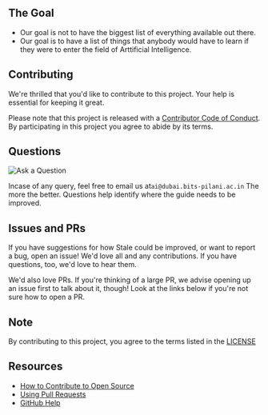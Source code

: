## The Goal
*  Our goal is not to have the biggest list of everything available out there.
*  Our goal is to have a list of things that anybody would have to learn if they were to enter the field of Arttificial Intelligence.

## Contributing


[code-of-conduct]: Code_Of_Conduct.md

We're thrilled that you'd like to contribute to this project. Your help is essential for keeping it great.

Please note that this project is released with a [Contributor Code of Conduct][code-of-conduct]. By participating in this project you agree to abide by its terms.

## Questions

![Ask a Question](https://img.shields.io/badge/%3f-Ask%20a%20Question-ff69b4.svg)

Incase of any query, feel free to email us at`ai@dubai.bits-pilani.ac.in`
The more the better. Questions help identify where the guide needs to be improved.

## Issues and PRs

If you have suggestions for how Stale could be improved, or want to report a bug, open an issue! We'd love all and any contributions. If you have questions, too, we'd love to hear them.

We'd also love PRs. If you're thinking of a large PR, we advise opening up an issue first to talk about it, though! Look at the links below if you're not sure how to open a PR.

## Note
By contributing to this project, you agree to the terms listed in the [LICENSE](https://github.com/aibits-dxb/Truffle/blob/main/LICENSE)

## Resources

- [How to Contribute to Open Source](https://opensource.guide/how-to-contribute/)
- [Using Pull Requests](https://help.github.com/articles/about-pull-requests/)
- [GitHub Help](https://help.github.com)

